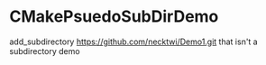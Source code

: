 # CMakePsuedoSubDirDemo
add_subdirectory https://github.com/necktwi/Demo1.git that isn't a subdirectory demo
